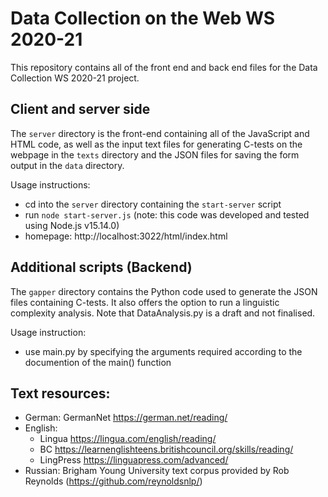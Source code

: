 # Data Collection on the Web WS 2020-21

This repository contains all of the front end and back end files for the Data Collection WS 2020-21 project.

## Client and server side

The `server` directory is the front-end containing all of the JavaScript and HTML code, as well as the input text files for generating C-tests on the webpage in the `texts` directory and the JSON files for saving the form output in the `data` directory.

Usage instructions:

* cd into the `server` directory containing the `start-server` script
* run `node start-server.js` (note: this code was developed and tested using Node.js v15.14.0)
* homepage: http://localhost:3022/html/index.html

## Additional scripts (Backend)

The `gapper` directory contains the Python code used to generate the JSON files containing C-tests.
It also offers the option to run a linguistic complexity analysis. Note that DataAnalysis.py is a draft and not finalised.

Usage instruction:

* use main.py by specifying the arguments required according to the documention of the main() function

## Text resources:

* German:  GermanNet   https://german.net/reading/
* English:
   * Lingua  https://lingua.com/english/reading/
   * BC  https://learnenglishteens.britishcouncil.org/skills/reading/
   * LingPress https://linguapress.com/advanced/
* Russian: Brigham Young University text corpus provided by Rob Reynolds (https://github.com/reynoldsnlp/)
